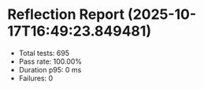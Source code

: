 # Reflection Report (2025-10-17T16:49:23.849481)

- Total tests: 695
- Pass rate: 100.00%
- Duration p95: 0 ms
- Failures: 0

